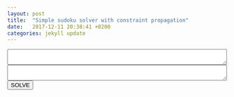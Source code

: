 ```yaml
---
layout: post
title:  "Simple sudoku solver with constraint propagation"
date:   2017-12-11 20:38:41 +0200
categories: jekyll update
---
```


<script type='text/javascript' src="//raw.githubusercontent.com/gpicavet/sudoku-solver/master/solver.js"></script>

<textarea id="board" cols="60">
</textarea>
<br>
<textarea id="message" cols="60">
</textarea>
<br>
<button onclick="solve()">SOLVE</button>

<script type='text/javascript'>
  var board=      [
          ["8",".",".",".",".",".",".",".","."],
          [".",".","3","6",".",".",".",".","."],
          [".","7",".",".","9",".","2",".","."],
          [".","5",".",".",".","7",".",".","."],
          [".",".",".",".","4","5","7",".","."],
          [".",".",".","1",".",".",".","3","."],
          [".",".","1",".",".",".",".","6","8"],
          [".",".","8","5",".",".",".","1","."],
          [".","9",".",".",".",".","4",".","."]
        ];
  setTextArea(document.querySelector("#board"), board);
  function setTextArea(o,b) {
    o.value = JSON.stringify(b, null,' ').replace(/\",\n/g,'\",');
    o.style.height = "1px";
    o.style.height = (25+o.scrollHeight)+"px";
  }
  function solve() {
    var t = document.querySelector("#board");
    var b = JSON.parse(t.value);
    try {
      var solver = new SudokuSolver();
      b = solver.solve(b);
      setTextArea(t,b);
      document.querySelector("#message").value= "Resolved in "+solver.stats.time+" ms, "+solver.stats.tests+" tests, "+solver.stats.backtracks+" backtracks";
    } catch (e) {
      if(e === "invalid board")
        document.querySelector("#message").value = "Invalid board!";
      else
        document.querySelector("#message").value = "error : "+e;
    }
  }
</script>
